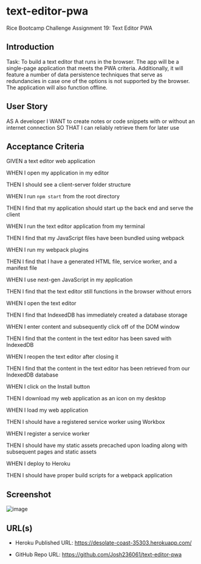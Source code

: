 # text-editor-pwa
Rice Bootcamp Challenge Assignment 19: Text Editor PWA

## Introduction

Task: To build a text editor that runs in the browser. The app will be a 
single-page application that meets the PWA criteria. Additionally, it will 
feature a number of data persistence techniques that serve as redundancies in 
case one of the options is not supported by the browser. The application will 
also function offline.

## User Story

AS A developer
I WANT to create notes or code snippets with or without an internet connection
SO THAT I can reliably retrieve them for later use

## Acceptance Criteria

GIVEN a text editor web application

WHEN I open my application in my editor

THEN I should see a client-server folder structure

WHEN I run `npm start` from the root directory

THEN I find that my application should start up the back end and serve the client

WHEN I run the text editor application from my terminal

THEN I find that my JavaScript files have been bundled using webpack

WHEN I run my webpack plugins

THEN I find that I have a generated HTML file, service worker, and a 
manifest file

WHEN I use next-gen JavaScript in my application

THEN I find that the text editor still functions in the browser without 
errors

WHEN I open the text editor

THEN I find that IndexedDB has immediately created a database storage

WHEN I enter content and subsequently click off of the DOM window

THEN I find that the content in the text editor has been saved with 
IndexedDB

WHEN I reopen the text editor after closing it

THEN I find that the content in the text editor has been retrieved from our 
IndexedDB database

WHEN I click on the Install button

THEN I download my web application as an icon on my desktop

WHEN I load my web application

THEN I should have a registered service worker using Workbox

WHEN I register a service worker

THEN I should have my static assets precached upon loading along with 
subsequent pages and static assets

WHEN I deploy to Heroku

THEN I should have proper build scripts for a webpack application

## Screenshot

![image](https://user-images.githubusercontent.com/71394743/209036691-59b1d22c-52ba-4758-8da4-726df71c63f0.png)


## URL(s)
* Heroku Published URL: https://desolate-coast-35303.herokuapp.com/

* GitHub Repo URL: https://github.com/Josh236061/text-editor-pwa
